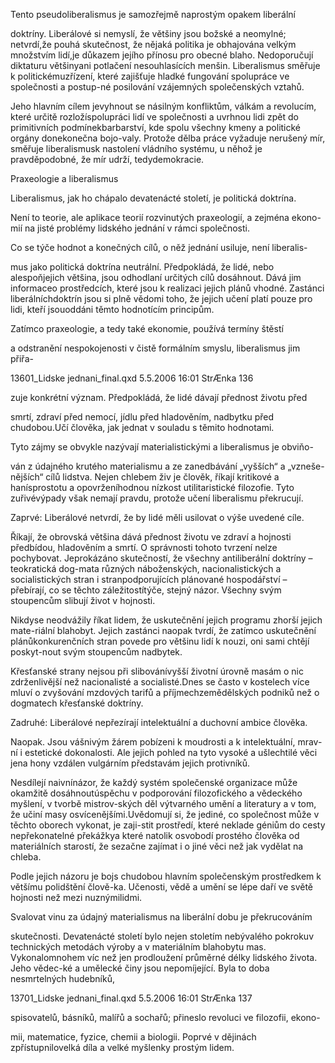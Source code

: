 
Tento pseudoliberalismus je samozřejmě naprostým opakem liberální

doktríny. Liberálové si nemyslí, že většiny jsou božské a neomylné; netvrdí,že pouhá skutečnost, že nějaká politika je obhajována velkým množstvím lidí,je důkazem jejího přínosu pro obecné blaho. Nedoporučují diktaturu většinyani potlačení nesouhlasících menšin. Liberalismus směřuje k politickémuzřízení, které zajišťuje hladké fungování spolupráce ve společnosti a postup-né posilování vzájemných společenských vztahů.

Jeho hlavním cílem jevyhnout se násilným konfliktům, válkám a revolucím, které určitě rozložíspolupráci lidí ve společnosti a uvrhnou lidi zpět do primitivních podmínekbarbarství, kde spolu všechny kmeny a politické orgány donekonečna bojo-valy. Protože dělba práce vyžaduje nerušený mír, směřuje liberalismusk nastolení vládního systému, u něhož je pravděpodobné, že mír udrží, tedydemokracie.

Praxeologie a liberalismus

Liberalismus, jak ho chápalo devatenácté století, je politická doktrína.

Není to teorie, ale aplikace teorií rozvinutých praxeologií, a zejména ekono-mií na jisté problémy lidského jednání v rámci společnosti.

Co se týče hodnot a konečných cílů, o něž jednání usiluje, není liberalis-

mus jako politická doktrína neutrální. Předpokládá, že lidé, nebo alespoňjejich většina, jsou odhodlaní určitých cílů dosáhnout. Dává jim informaceo prostředcích, které jsou k realizaci jejich plánů vhodné. Zastánci liberálníchdoktrín jsou si plně vědomi toho, že jejich učení platí pouze pro lidi, kteří jsouoddáni těmto hodnotícím principům.

Zatímco praxeologie, a tedy také ekonomie, používá termíny štěstí

a odstranění nespokojenosti v čistě formálním smyslu, liberalismus jim přiřa-

13601_Lidske jednani_final.qxd 5.5.2006 16:01 StrÆnka 136

zuje konkrétní význam. Předpokládá, že lidé dávají přednost životu před

smrtí, zdraví před nemocí, jídlu před hladověním, nadbytku před chudobou.Učí člověka, jak jednat v souladu s těmito hodnotami.

Tyto zájmy se obvykle nazývají materialistickými a liberalismus je obviňo-

ván z údajného krutého materialismu a ze zanedbávání „vyšších“ a „vzneše-nějších“ cílů lidstva. Nejen chlebem živ je člověk, říkají kritikové a hanísprostotu a opovrženíhodnou nízkost utilitaristické filozofie. Tyto zuřivévýpady však nemají pravdu, protože učení liberalismu překrucují.

Zaprvé: Liberálové netvrdí, že by lidé měli usilovat o výše uvedené cíle.

Říkají, že obrovská většina dává přednost životu ve zdraví a hojnosti předbídou, hladověním a smrtí. O správnosti tohoto tvrzení nelze pochybovat. Jeprokázáno skutečností, že všechny antiliberální doktríny – teokratická dog-mata různých náboženských, nacionalistických a socialistických stran i stranpodporujících plánované hospodářství – přebírají, co se těchto záležitostítýče, stejný názor. Všechny svým stoupencům slibují život v hojnosti.

Nikdyse neodvážily říkat lidem, že uskutečnění jejich programu zhorší jejich mate-riální blahobyt. Jejich zastánci naopak tvrdí, že zatímco uskutečnění plánůkonkurenčních stran povede pro většinu lidí k nouzi, oni sami chtějí poskyt-nout svým stoupencům nadbytek.

Křesťanské strany nejsou při slibovánívyšší životní úrovně masám o nic zdrženlivější než nacionalisté a socialisté.Dnes se často v kostelech více mluví o zvyšování mzdových tarifů a příjmechzemědělských podniků než o dogmatech křesťanské doktríny.

Zadruhé: Liberálové nepřezírají intelektuální a duchovní ambice člověka.

Naopak. Jsou vášnivým žárem pobízeni k moudrosti a k intelektuální, mrav-ní i estetické dokonalosti. Ale jejich pohled na tyto vysoké a ušlechtilé věci jena hony vzdálen vulgárním představám jejich protivníků.

Nesdílejí naivnínázor, že každý systém společenské organizace může okamžitě dosáhnoutúspěchu v podporování filozofického a vědeckého myšlení, v tvorbě mistrov-ských děl výtvarného umění a literatury a v tom, že učiní masy osvícenějšími.Uvědomují si, že jediné, co společnost může v těchto oborech vykonat, je zaji-stit prostředí, které neklade géniům do cesty nepřekonatelné překážkya které natolik osvobodí prostého člověka od materiálních starostí, že sezačne zajímat i o jiné věci než jak vydělat na chleba.

Podle jejich názoru je bojs chudobou hlavním společenským prostředkem k většímu polidštění člově-ka. Učenosti, vědě a umění se lépe daří ve světě hojnosti než mezi nuznýmilidmi.

Svalovat vinu za údajný materialismus na liberální dobu je překrucováním

skutečnosti. Devatenácté století bylo nejen stoletím nebývalého pokrokuv technických metodách výroby a v materiálním blahobytu mas. Vykonalomnohem víc než jen prodloužení průměrné délky lidského života. Jeho vědec-ké a umělecké činy jsou nepomíjející. Byla to doba nesmrtelných hudebníků,

13701_Lidske jednani_final.qxd 5.5.2006 16:01 StrÆnka 137

spisovatelů, básníků, malířů a sochařů; přineslo revoluci ve filozofii, ekono-

mii, matematice, fyzice, chemii a biologii. Poprvé v dějinách zpřístupnilovelká díla a velké myšlenky prostým lidem.
